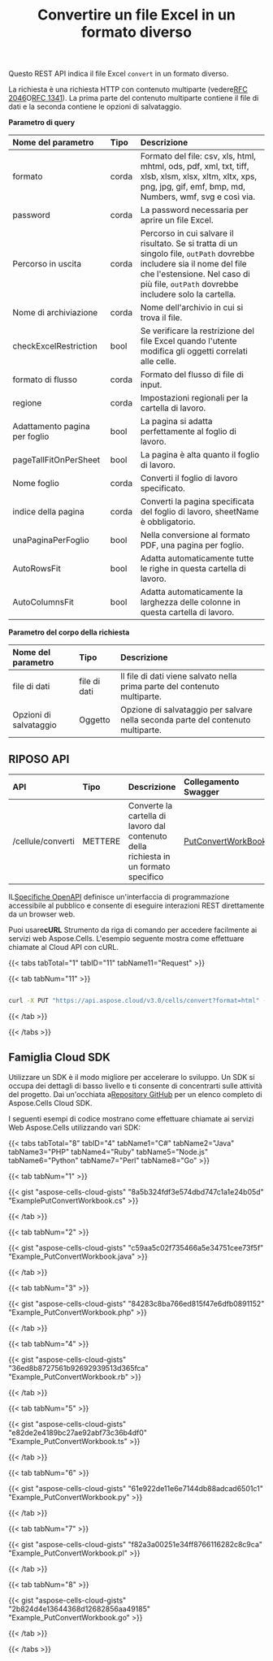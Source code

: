﻿---
title: Convertire un file Excel in un formato diverso
second_title: Aspose.Cells Cloud Documen
linktitle: Converti Excel
type: docs
url: /it/convert-an-excel-file-to-different-formats/
aliases: [/convert-excel-workbook-to-different-file-formats/,/convert/excel-to-different-formats/]
keywords: Convert excel files to kinds of format files
description: Aspose.Cells Cloud REST API supporta la conversione di file Excel in diversi formati di file. L'SDK supporta diversi linguaggi di sviluppo, tra cui Android, C#, Go, Java, NodeJS, Perl, PHP, Python, Ruby e Swift.
weight: 10
kwords: Excel, Office Cloud, REST API, Foglio di calcolo, PDF, CSV, Json, Markdown, Converti Excel
---
Questo REST API indica il file Excel `convert` in un formato diverso.

La richiesta è una richiesta HTTP con contenuto multiparte (vedere[RFC 2046](http://tools.ietf.org/html/rfc2046#page-17)O[RFC 1341](http://www.w3.org/Protocols/rfc1341/7_2_Multipart.html)). La prima parte del contenuto multiparte contiene il file di dati e la seconda contiene le opzioni di salvataggio.

**Parametro di query**

|Nome del parametro|Tipo|Descrizione|
|:- |:- |:- |
|formato|corda|Formato del file: csv, xls, html, mhtml, ods, pdf, xml, txt, tiff, xlsb, xlsm, xlsx, xltm, xltx, xps, png, jpg, gif, emf, bmp, md, Numbers, wmf, svg e così via.|
|password|corda| La password necessaria per aprire un file Excel.|
|Percorso in uscita|corda| Percorso in cui salvare il risultato. Se si tratta di un singolo file, `outPath` dovrebbe includere sia il nome del file che l'estensione. Nel caso di più file, `outPath` dovrebbe includere solo la cartella.|
|Nome di archiviazione|corda| Nome dell'archivio in cui si trova il file.|
|checkExcelRestriction|bool| Se verificare la restrizione del file Excel quando l'utente modifica gli oggetti correlati alle celle.|
|formato di flusso|corda| Formato del flusso di file di input.|
|regione|corda| Impostazioni regionali per la cartella di lavoro.|
|Adattamento pagina per foglio|bool| La pagina si adatta perfettamente al foglio di lavoro.|
|pageTallFitOnPerSheet|bool| La pagina è alta quanto il foglio di lavoro.|
|Nome foglio|corda| Converti il foglio di lavoro specificato.|
|indice della pagina|corda| Converti la pagina specificata del foglio di lavoro, sheetName è obbligatorio.|
|unaPaginaPerFoglio|bool| Nella conversione al formato PDF, una pagina per foglio.|
|AutoRowsFit|bool| Adatta automaticamente tutte le righe in questa cartella di lavoro.|
|AutoColumnsFit|bool| Adatta automaticamente la larghezza delle colonne in questa cartella di lavoro.|

**Parametro del corpo della richiesta**

|Nome del parametro|Tipo|Descrizione|
|:- |:- |:- |
|file di dati| file di dati|Il file di dati viene salvato nella prima parte del contenuto multiparte.|
|Opzioni di salvataggio| Oggetto|Opzione di salvataggio per salvare nella seconda parte del contenuto multiparte.|

## RIPOSO API

|**API**|**Tipo**|**Descrizione**|**Collegamento Swagger**|
|:- |:- |:- |:- |
|/cellule/converti|METTERE|Converte la cartella di lavoro dal contenuto della richiesta in un formato specifico|[PutConvertWorkBook](https://apireference.aspose.cloud/cells/#/Workbook/PutConvertWorkBook)|

 IL[Specifiche OpenAPI](https://apireference.aspose.cloud/cells/#/Workbook/PutConvertWorkBook) definisce un'interfaccia di programmazione accessibile al pubblico e consente di eseguire interazioni REST direttamente da un browser web.

 Puoi usare**cURL** Strumento da riga di comando per accedere facilmente ai servizi web Aspose.Cells. L'esempio seguente mostra come effettuare chiamate al Cloud API con cURL.

{{< tabs tabTotal="1" tabID="11" tabName11="Request" >}}

{{< tab tabNum="11" >}}

```bash

curl -X PUT "https://api.aspose.cloud/v3.0/cells/convert?format=html" -H "accept: multipart/form-data" -H "Content-Type: multipart/form-data" -H "x-aspose-client: Containerize.Swagger" -d {"File":{}}
```

{{< /tab >}}

{{< /tabs >}}

## Famiglia Cloud SDK

 Utilizzare un SDK è il modo migliore per accelerare lo sviluppo. Un SDK si occupa dei dettagli di basso livello e ti consente di concentrarti sulle attività del progetto. Dai un'occhiata a[Repository GitHub](https://github.com/aspose-cells-cloud) per un elenco completo di Aspose.Cells Cloud SDK.

I seguenti esempi di codice mostrano come effettuare chiamate ai servizi Web Aspose.Cells utilizzando vari SDK:

{{< tabs tabTotal="8" tabID="4" tabName1="C#" tabName2="Java" tabName3="PHP" tabName4="Ruby" tabName5="Node.js" tabName6="Python" tabName7="Perl" tabName8="Go" >}}

{{< tab tabNum="1" >}}

{{< gist "aspose-cells-cloud-gists" "8a5b324fdf3e574dbd747c1a1e24b05d" "ExamplePutConvertWorkbook.cs" >}}

{{< /tab >}}

{{< tab tabNum="2" >}}

{{< gist "aspose-cells-cloud-gists" "c59aa5c02f735466a5e34751cee73f5f" "Example_PutConvertWorkbook.java" >}}

{{< /tab >}}

{{< tab tabNum="3" >}}

{{< gist "aspose-cells-cloud-gists" "84283c8ba766ed815f47e6dfb0891152" "Example_PutConvertWorkbook.php" >}}

{{< /tab >}}

{{< tab tabNum="4" >}}

{{< gist "aspose-cells-cloud-gists" "36ed8b8727561b92692939513d365fca" "Example_PutConvertWorkbook.rb" >}}

{{< /tab >}}

{{< tab tabNum="5" >}}

{{< gist "aspose-cells-cloud-gists" "e82de2e4189bc27ae92abf73c36b4df0" "Example_PutConvertWorkbook.ts" >}}

{{< /tab >}}

{{< tab tabNum="6" >}}

{{< gist "aspose-cells-cloud-gists" "61e922de11e6e7144db88adcad6501c1" "Example_PutConvertWorkbook.py" >}}

{{< /tab >}}

{{< tab tabNum="7" >}}

{{< gist "aspose-cells-cloud-gists" "f82a3a00251e34ff8766116282c8c9ca" "Example_PutConvertWorkbook.pl" >}}

{{< /tab >}}

{{< tab tabNum="8" >}}

{{< gist "aspose-cells-cloud-gists" "2b824d4e13644368d12682856aa49185" "Example_PutConvertWorkbook.go" >}}

{{< /tab >}}

{{< /tabs >}}
